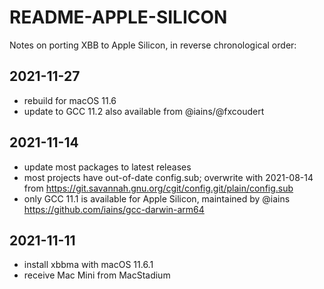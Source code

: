 # README-APPLE-SILICON

Notes on porting XBB to Apple Silicon, in reverse chronological order:

## 2021-11-27

- rebuild for macOS 11.6
- update to GCC 11.2 also available from @iains/@fxcoudert

## 2021-11-14

- update most packages to latest releases
- most projects have out-of-date config.sub; overwrite with 2021-08-14 from
  <https://git.savannah.gnu.org/cgit/config.git/plain/config.sub>
- only GCC 11.1 is available for Apple Silicon, maintained by @iains
  <https://github.com/iains/gcc-darwin-arm64>

## 2021-11-11

- install xbbma with macOS 11.6.1
- receive Mac Mini from MacStadium
